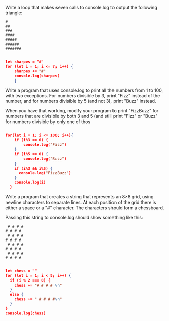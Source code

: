 Write a loop that makes seven calls to console.log to output the following triangle:

```
#
##
###
####
#####
######
#######
```

```json

let sharpes = "#"
for (let i = 1; i <= 7; i++) {
    sharpes += "#"
    console.log(sharpes)
    }

```

Write a program that uses console.log to print all the numbers from 1 to 100, with two exceptions. For numbers divisible by 3, print "Fizz" instead of the number, and for numbers divisible by 5 (and not 3), print "Buzz" instead.

When you have that working, modify your program to print "FizzBuzz" for numbers that are divisible by both 3 and 5 (and still print "Fizz" or "Buzz" for numbers divisible by only one of thos

```json

for(let i = 1; i <= 100; i++){
    if (i%3 == 0) {
        console.log("Fizz")
    }
    if (i%5 == 0) {
        console.log("Buzz")
    }
    if (i%3 && i%5) {
      console.log("FizzBuzz")
    }
    console.log(i)
  }

```

Write a program that creates a string that represents an 8×8 grid, using newline characters to separate lines. At each position of the grid there is either a space or a "#" character. The characters should form a chessboard.

Passing this string to console.log should show something like this:

```
 # # # #
# # # # 
 # # # #
# # # # 
 # # # #
# # # # 
 # # # #
# # # #
```

```json

let chess = ""
for (let i = 1; i < 8; i++) {
  if (i % 2 === 0) {
    chess += "# # # # \n"
  }
  else { 
    chess += " # # # #\n"
  }
}
console.log(chess)

```
